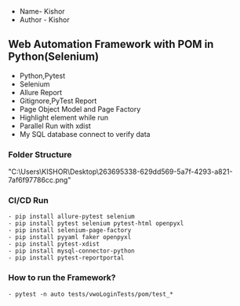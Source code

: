 - Name- Kishor
- Author - Kishor

## Web Automation Framework with POM in Python(Selenium)

- Python,Pytest
- Selenium
- Allure Report
- Gitignore,PyTest Report
- Page Object Model and Page Factory
- Highlight element while run
- Parallel Run with xdist
- My SQL database connect to verify data

### Folder Structure
"C:\Users\KISHOR\Desktop\263695338-629dd569-5a7f-4293-a821-7af6f97786cc.png"

### CI/CD Run
````
- pip install allure-pytest selenium
- pip install pytest selenium pytest-html openpyxl
- pip install selenium-page-factory
- pip install pyyaml faker openpyxl
- pip install pytest-xdist
- pip install mysql-connector-python
- pip install pytest-reportportal
````

### How to run the Framework? 
````
- pytest -n auto tests/vwoLoginTests/pom/test_*